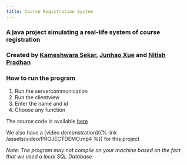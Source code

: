 ```yaml
---
title: Course Registration System
---
```


### A java project simulating a real-life system of course registration
### Created by [Kameshwara Sekar](mailto:kameshwara.sekar1@ucalgary.ca), [Junhao Xue](mailto:junhao.xue1@ucalgary.ca) and [Nitish Pradhan](mailto:nitish.pradhan@ucalgary.ca)

### How to run the program
1. Run the servercommunication 
2. Run the clientview 
3. Enter the name and id
4. Choose any function

The source code is available [here](https://github.com/BGDanny/Course-Registration-System)

We also have a [video demonstration]({% link /assets/video/PROJECTDEMO.mp4 %}) for this project 

*Note: The program may not compile on your machine based on the fact that we used a local SQL Database*
